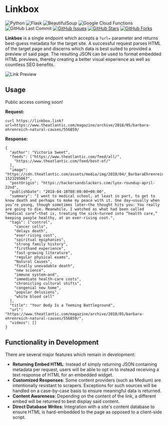 # Linkbox

![Python](https://img.shields.io/badge/Python-3.7.1-blue.svg?logo=python&longCache=true&logoColor=white&colorB=23a8e2&style=flat-square&colorA=36363e)
![Flask](https://img.shields.io/badge/flask-1.0.2-blue.svg?longCache=true&logo=python&style=flat-square&logoColor=white&colorB=23a8e2&colorA=36363e)
![BeautifulSoup](https://img.shields.io/badge/beautifulsoup4-4.6.3-blue.svg?longCache=true&logo=python&longCache=true&style=flat-square&logoColor=white&colorB=23a8e2&colorA=36363e)
![Google Cloud Functions](https://img.shields.io/badge/Google--Cloud--Functions-v93-blue.svg?longCache=true&logo=google&longCache=true&style=flat-square&logoColor=white&colorB=23a8e2&colorA=36363e)
![GitHub Last Commit](https://img.shields.io/github/last-commit/google/skia.svg?style=flat-square&colorA=36363e)
[![GitHub Issues](https://img.shields.io/github/issues/toddbirchard/linkbox.svg?style=flat-square&colorA=36363e)](https://github.com/toddbirchard/linkbox/issues)
[![GitHub Stars](https://img.shields.io/github/stars/toddbirchard/linkbox.svg?style=flat-square&colorB=e3bb18&colorA=36363e)](https://github.com/toddbirchard/linkbox/stargazers)
[![GitHub Forks](https://img.shields.io/github/forks/toddbirchard/linkbox.svg?style=flat-square&colorA=36363e)](https://github.com/toddbirchard/Link-Preview-API/network)

**Linkbox** is a single endpoint which accepts a `?url=` parameter and returns best-guess metadata for the target site. A successful request parses HTML of the target page and discerns which data is best suited to provided a preview of said page. The resulting JSON can be used to format embedded HTML previews, thereby creating a better visual experience as well as countless SEO benefits.

![Link Preview](https://github.com/toddbirchard/linkbox/blob/master/img/linkbox.jpg)

## Usage

Public access coming soon!

**Request:**

```
curl https://linkbox.link?url=https://www.theatlantic.com/magazine/archive/2018/05/barbara-ehrenreich-natural-causes/556859/
```

**Response:**
```
{
  "author": "Victoria Sweet",
  "feeds": ["https://www.theatlantic.com/feed/all/",
    "https://www.theatlantic.com/feed/best-of/"
  ],
  "image": "https://cdn.theatlantic.com/assets/media/img/2018/04/_BarbaraEhrenreich_FINAL_RVB/facebook.png?1523295067",
  "postOrigin": "https://hackersandslackers.com/lynx-roundup-april-22nd",
  "publishDate": "2018-04-10T08:00:00+00:00",
  "summary": "I went to medical school, at least in part, to get to know death and perhaps to make my peace with it. One day—usually when you’re young, though sometimes later—the thought hits you: You really are going to die. Meanwhile, I watched as what had been called “medical care”—that is, treating the sick—turned into “health care,” keeping people healthy, at an ever-rising cost.",
  "tags": ["control",
    "cancer cells",
    "delays death",
    "ever-rising cost",
    "spiritual epiphanies",
    "strong family history",
    "firsthand experience",
    "fast-growing literature",
    "regular physical exams",
    "Natural Causes",
    "finally unevadable death",
    "new science",
    "immune system—and",
    "immediate health-care costs",
    "chronicling cultural shifts",
    "congenial new home",
    "popular delusions",
    "white blood cell"
  ],
  "title": "Your Body Is a Teeming Battleground",
  "url": "https://www.theatlantic.com/magazine/archive/2018/05/barbara-ehrenreich-natural-causes/556859/",
  "videos": []
}
```

## Functionality in Development

There are several major features which remain in development:

* **Returning Embed HTML**: Instead of simply returning JSON containing metadata per request, users will be able to opt in to instead receiving a text response of HTML for an embedded widget.
* **Customized Responses**: Some content providers (such as Medium) are intentionally resistant to scrapers. Exceptions for such sources will be handled on a case-by-case basis to ensure meaningful data is returned.
* **Content Awareness**: Depending on the content of the link, a different embed will be returned to best display said content.
* **Direct Database Writes**: Integration with a site's content database to ensure HTML is hard-embedded to the page as opposed to a client-side script.
